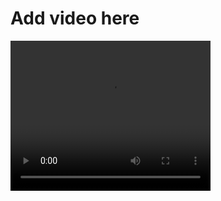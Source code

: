 # Add video here
<video src="./Screen Recording 2024-05-14 at 8.45.50 PM.mov" width="320" height="240" controls></video>